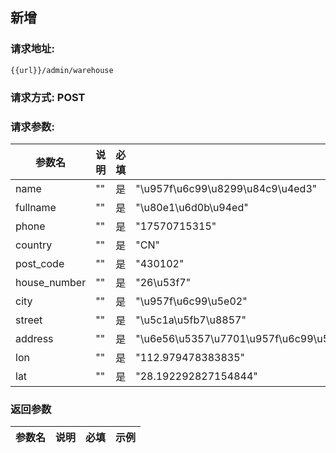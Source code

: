 ## 新增
### 请求地址:
```
{{url}}/admin/warehouse
```
### 请求方式: POST  
### 请求参数:  

|参数名|说明|必填|示例|  
 |---|---|---|---|  
|name|""|是|"\u957f\u6c99\u8299\u84c9\u4ed3"|  
|fullname|""|是|"\u80e1\u6d0b\u94ed"|  
|phone|""|是|"17570715315"|  
|country|""|是|"CN"|  
|post_code|""|是|"430102"|  
|house_number|""|是|"26\u53f7"|  
|city|""|是|"\u957f\u6c99\u5e02"|  
|street|""|是|"\u5c1a\u5fb7\u8857"|  
|address|""|是|"\u6e56\u5357\u7701\u957f\u6c99\u5e02\u8299\u84c9\u533a\u5c1a\u5fb7\u885726\u53f7"|  
|lon|""|是|"112.979478383835"|  
|lat|""|是|"28.192292827154844"|  
### 返回参数  

|参数名|说明|必填|示例|  
 |---|---|---|---|  
